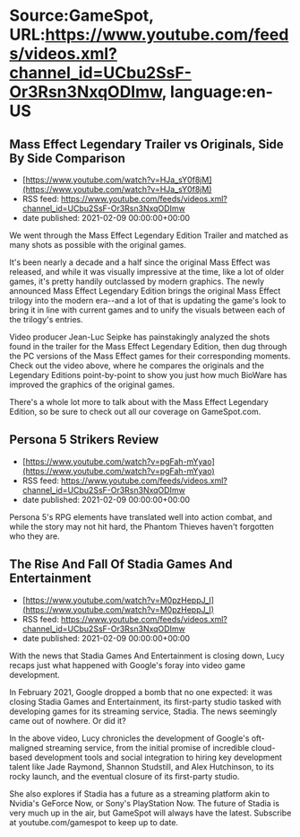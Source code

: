 # Source:GameSpot, URL:https://www.youtube.com/feeds/videos.xml?channel_id=UCbu2SsF-Or3Rsn3NxqODImw, language:en-US

## Mass Effect Legendary Trailer vs Originals, Side By Side Comparison
 - [https://www.youtube.com/watch?v=HJa_sY0f8jM](https://www.youtube.com/watch?v=HJa_sY0f8jM)
 - RSS feed: https://www.youtube.com/feeds/videos.xml?channel_id=UCbu2SsF-Or3Rsn3NxqODImw
 - date published: 2021-02-09 00:00:00+00:00

We went through the Mass Effect Legendary Edition Trailer and matched as many shots as possible with the original games.

It's been nearly a decade and a half since the original Mass Effect was released, and while it was visually impressive at the time, like a lot of older games, it's pretty handily outclassed by modern graphics. The newly announced Mass Effect Legendary Edition brings the original Mass Effect trilogy into the modern era--and a lot of that is updating the game's look to bring it in line with current games and to unify the visuals between each of the trilogy's entries.

Video producer Jean-Luc Seipke has painstakingly analyzed the shots found in the trailer for the Mass Effect Legendary Edition, then dug through the PC versions of the Mass Effect games for their corresponding moments. Check out the video above, where he compares the originals and the Legendary Editions point-by-point to show you just how much BioWare has improved the graphics of the original games.

There's a whole lot more to talk about with the Mass Effect Legendary Edition, so be sure to check out all our coverage on GameSpot.com.

## Persona 5 Strikers Review
 - [https://www.youtube.com/watch?v=pgFah-mYyao](https://www.youtube.com/watch?v=pgFah-mYyao)
 - RSS feed: https://www.youtube.com/feeds/videos.xml?channel_id=UCbu2SsF-Or3Rsn3NxqODImw
 - date published: 2021-02-09 00:00:00+00:00

Persona 5's RPG elements have translated well into action combat, and while the story may not hit hard, the Phantom Thieves haven't forgotten who they are.

## The Rise And Fall Of Stadia Games And Entertainment
 - [https://www.youtube.com/watch?v=M0pzHeppJ_I](https://www.youtube.com/watch?v=M0pzHeppJ_I)
 - RSS feed: https://www.youtube.com/feeds/videos.xml?channel_id=UCbu2SsF-Or3Rsn3NxqODImw
 - date published: 2021-02-09 00:00:00+00:00

With the news that Stadia Games And Entertainment is closing down, Lucy recaps just what happened with Google's foray into video game development.

In February 2021, Google dropped a bomb that no one expected: it was closing Stadia Games and Entertainment, its first-party studio tasked with developing games for its streaming service, Stadia. The news seemingly came out of nowhere. Or did it?

In the above video, Lucy chronicles the development of Google's oft-maligned streaming service, from the initial promise of incredible cloud-based development tools and social integration to hiring key development talent like Jade Raymond, Shannon Studstill, and Alex Hutchinson, to its rocky launch, and the eventual closure of its first-party studio. 

She also explores if Stadia has a future as a streaming platform akin to Nvidia's GeForce Now, or Sony's PlayStation Now. The future of Stadia is very much up in the air, but GameSpot will always have the latest. Subscribe at youtube.com/gamespot to keep up to date.

